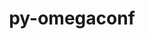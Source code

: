 ---
title: "py-omegaconf"
layout: cache
categories: [package, develop]
meta: {"versions": ["2.3.0"], "compilers": ["apple-clang@=15.0.0", "gcc@=11.4.0"], "oss": ["ubuntu22.04", "ventura"], "platforms": ["darwin", "linux"], "targets": ["aarch64", "x86_64_v3"], "stacks": ["ml-darwin-aarch64-mps", "ml-linux-x86_64-cpu", "ml-linux-x86_64-cuda", "root"], "num_specs": 10, "num_specs_by_stack": {"root": 10, "ml-darwin-aarch64-mps": 5, "ml-linux-x86_64-cpu": 5, "ml-linux-x86_64-cuda": 5}}
spec_details: [{"hash": "k5hmqxg7xksvji2rz7trenol5xhlqdti", "compiler": "apple-clang@=15.0.0", "versions": ["2.3.0"], "os": "ventura", "platform": "darwin", "target": "aarch64", "variants": ["build_system=python_pip"], "stacks": ["root", "ml-darwin-aarch64-mps"], "size": "-", "tarball": "https://binaries.spack.io/develop/build_cache/darwin-ventura-aarch64/apple-clang-15.0.0/py-omegaconf-2.3.0/darwin-ventura-aarch64-apple-clang-15.0.0-py-omegaconf-2.3.0-k5hmqxg7xksvji2rz7trenol5xhlqdti.spack"}, {"hash": "afjn4wacy3iujyvdjt47wf4lvwaxgvos", "compiler": "apple-clang@=15.0.0", "versions": ["2.3.0"], "os": "ventura", "platform": "darwin", "target": "aarch64", "variants": ["build_system=python_pip"], "stacks": ["root", "ml-darwin-aarch64-mps"], "size": "-", "tarball": "https://binaries.spack.io/develop/build_cache/darwin-ventura-aarch64/apple-clang-15.0.0/py-omegaconf-2.3.0/darwin-ventura-aarch64-apple-clang-15.0.0-py-omegaconf-2.3.0-afjn4wacy3iujyvdjt47wf4lvwaxgvos.spack"}, {"hash": "azaf2tfy53rtga7keycgfq5lgubwdlla", "compiler": "apple-clang@=15.0.0", "versions": ["2.3.0"], "os": "ventura", "platform": "darwin", "target": "aarch64", "variants": ["build_system=python_pip"], "stacks": ["root", "ml-darwin-aarch64-mps"], "size": "-", "tarball": "https://binaries.spack.io/develop/build_cache/darwin-ventura-aarch64/apple-clang-15.0.0/py-omegaconf-2.3.0/darwin-ventura-aarch64-apple-clang-15.0.0-py-omegaconf-2.3.0-azaf2tfy53rtga7keycgfq5lgubwdlla.spack"}, {"hash": "ws7unmdky4ljaunznegitd7k734d6qbt", "compiler": "apple-clang@=15.0.0", "versions": ["2.3.0"], "os": "ventura", "platform": "darwin", "target": "aarch64", "variants": ["build_system=python_pip"], "stacks": ["root", "ml-darwin-aarch64-mps"], "size": "-", "tarball": "https://binaries.spack.io/develop/build_cache/darwin-ventura-aarch64/apple-clang-15.0.0/py-omegaconf-2.3.0/darwin-ventura-aarch64-apple-clang-15.0.0-py-omegaconf-2.3.0-ws7unmdky4ljaunznegitd7k734d6qbt.spack"}, {"hash": "dw2dgsienybav77v3qoo6n3p67xmk4ol", "compiler": "apple-clang@=15.0.0", "versions": ["2.3.0"], "os": "ventura", "platform": "darwin", "target": "aarch64", "variants": ["build_system=python_pip"], "stacks": ["root", "ml-darwin-aarch64-mps"], "size": "-", "tarball": "https://binaries.spack.io/develop/build_cache/darwin-ventura-aarch64/apple-clang-15.0.0/py-omegaconf-2.3.0/darwin-ventura-aarch64-apple-clang-15.0.0-py-omegaconf-2.3.0-dw2dgsienybav77v3qoo6n3p67xmk4ol.spack"}, {"hash": "7tgalg63necirngausoatupe46qet2hl", "compiler": "gcc@=11.4.0", "versions": ["2.3.0"], "os": "ubuntu22.04", "platform": "linux", "target": "x86_64_v3", "variants": ["build_system=python_pip"], "stacks": ["root", "ml-linux-x86_64-cpu", "ml-linux-x86_64-cuda"], "size": "-", "tarball": "https://binaries.spack.io/develop/build_cache/linux-ubuntu22.04-x86_64_v3/gcc-11.4.0/py-omegaconf-2.3.0/linux-ubuntu22.04-x86_64_v3-gcc-11.4.0-py-omegaconf-2.3.0-7tgalg63necirngausoatupe46qet2hl.spack"}, {"hash": "ghye5rypt65kfpomdotrvp4rtzpc54xl", "compiler": "gcc@=11.4.0", "versions": ["2.3.0"], "os": "ubuntu22.04", "platform": "linux", "target": "x86_64_v3", "variants": ["build_system=python_pip"], "stacks": ["root", "ml-linux-x86_64-cpu", "ml-linux-x86_64-cuda"], "size": "-", "tarball": "https://binaries.spack.io/develop/build_cache/linux-ubuntu22.04-x86_64_v3/gcc-11.4.0/py-omegaconf-2.3.0/linux-ubuntu22.04-x86_64_v3-gcc-11.4.0-py-omegaconf-2.3.0-ghye5rypt65kfpomdotrvp4rtzpc54xl.spack"}, {"hash": "oys4424qup2qf3twzgcddcd72qzdg2sv", "compiler": "gcc@=11.4.0", "versions": ["2.3.0"], "os": "ubuntu22.04", "platform": "linux", "target": "x86_64_v3", "variants": ["build_system=python_pip"], "stacks": ["root", "ml-linux-x86_64-cpu", "ml-linux-x86_64-cuda"], "size": "-", "tarball": "https://binaries.spack.io/develop/build_cache/linux-ubuntu22.04-x86_64_v3/gcc-11.4.0/py-omegaconf-2.3.0/linux-ubuntu22.04-x86_64_v3-gcc-11.4.0-py-omegaconf-2.3.0-oys4424qup2qf3twzgcddcd72qzdg2sv.spack"}, {"hash": "ifi6lu3d5p7a6lox7n2373357xumfuua", "compiler": "gcc@=11.4.0", "versions": ["2.3.0"], "os": "ubuntu22.04", "platform": "linux", "target": "x86_64_v3", "variants": ["build_system=python_pip"], "stacks": ["root", "ml-linux-x86_64-cpu", "ml-linux-x86_64-cuda"], "size": "-", "tarball": "https://binaries.spack.io/develop/build_cache/linux-ubuntu22.04-x86_64_v3/gcc-11.4.0/py-omegaconf-2.3.0/linux-ubuntu22.04-x86_64_v3-gcc-11.4.0-py-omegaconf-2.3.0-ifi6lu3d5p7a6lox7n2373357xumfuua.spack"}, {"hash": "yqi5gwg2c67tux2i7qge2d4uqysqahln", "compiler": "gcc@=11.4.0", "versions": ["2.3.0"], "os": "ubuntu22.04", "platform": "linux", "target": "x86_64_v3", "variants": ["build_system=python_pip"], "stacks": ["root", "ml-linux-x86_64-cpu", "ml-linux-x86_64-cuda"], "size": "-", "tarball": "https://binaries.spack.io/develop/build_cache/linux-ubuntu22.04-x86_64_v3/gcc-11.4.0/py-omegaconf-2.3.0/linux-ubuntu22.04-x86_64_v3-gcc-11.4.0-py-omegaconf-2.3.0-yqi5gwg2c67tux2i7qge2d4uqysqahln.spack"}]
---